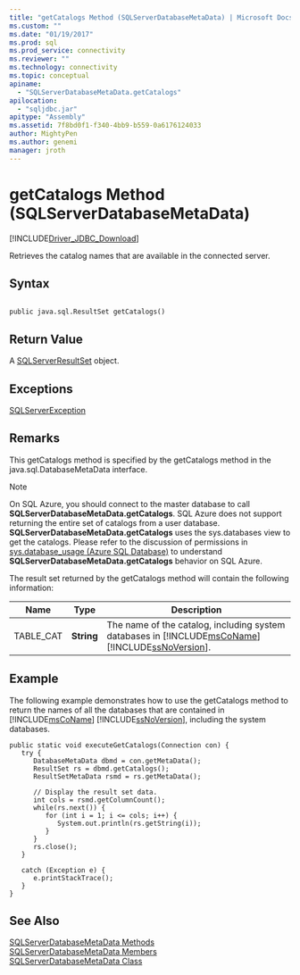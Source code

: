```yaml
---
title: "getCatalogs Method (SQLServerDatabaseMetaData) | Microsoft Docs"
ms.custom: ""
ms.date: "01/19/2017"
ms.prod: sql
ms.prod_service: connectivity
ms.reviewer: ""
ms.technology: connectivity
ms.topic: conceptual
apiname: 
  - "SQLServerDatabaseMetaData.getCatalogs"
apilocation: 
  - "sqljdbc.jar"
apitype: "Assembly"
ms.assetid: 7f8bd0f1-f340-4bb9-b559-0a6176124033
author: MightyPen
ms.author: genemi
manager: jroth
---
```

# getCatalogs Method (SQLServerDatabaseMetaData)
[!INCLUDE[Driver_JDBC_Download](../../../includes/driver_jdbc_download.md)]

  Retrieves the catalog names that are available in the connected server.  
  
## Syntax  
  
```  
  
public java.sql.ResultSet getCatalogs()  
```  
  
## Return Value  
 A [SQLServerResultSet](../../../connect/jdbc/reference/sqlserverresultset-class.md) object.  
  
## Exceptions  
 [SQLServerException](../../../connect/jdbc/reference/sqlserverexception-class.md)  
  
## Remarks  
 This getCatalogs method is specified by the getCatalogs method in the java.sql.DatabaseMetaData interface.  
  
> [!NOTE]  
>  On SQL Azure, you should connect to the master database to call **SQLServerDatabaseMetaData.getCatalogs**. SQL Azure does not support returning the entire set of catalogs from a user database. **SQLServerDatabaseMetaData.getCatalogs** uses the sys.databases view to get the catalogs. Please refer to the discussion of permissions in [sys.database_usage (Azure SQL Database)](../../../relational-databases/system-catalog-views/sys-database-usage-azure-sql-database.md) to understand **SQLServerDatabaseMetaData.getCatalogs** behavior on SQL Azure.  
  
 The result set returned by the getCatalogs method will contain the following information:  
  
|Name|Type|Description|  
|----------|----------|-----------------|  
|TABLE_CAT|**String**|The name of the catalog, including system databases in [!INCLUDE[msCoName](../../../includes/msconame_md.md)] [!INCLUDE[ssNoVersion](../../../includes/ssnoversion-md.md)].|  
  
## Example  
 The following example demonstrates how to use the getCatalogs method to return the names of all the databases that are contained in [!INCLUDE[msCoName](../../../includes/msconame_md.md)] [!INCLUDE[ssNoVersion](../../../includes/ssnoversion-md.md)], including the system databases.  
  
```  
public static void executeGetCatalogs(Connection con) {  
   try {  
      DatabaseMetaData dbmd = con.getMetaData();  
      ResultSet rs = dbmd.getCatalogs();  
      ResultSetMetaData rsmd = rs.getMetaData();  
  
      // Display the result set data.  
      int cols = rsmd.getColumnCount();  
      while(rs.next()) {  
         for (int i = 1; i <= cols; i++) {  
            System.out.println(rs.getString(i));  
         }  
      }  
      rs.close();  
   }   
  
   catch (Exception e) {  
      e.printStackTrace();  
   }  
}  
```  
  
## See Also  
 [SQLServerDatabaseMetaData Methods](../../../connect/jdbc/reference/sqlserverdatabasemetadata-methods.md)   
 [SQLServerDatabaseMetaData Members](../../../connect/jdbc/reference/sqlserverdatabasemetadata-members.md)   
 [SQLServerDatabaseMetaData Class](../../../connect/jdbc/reference/sqlserverdatabasemetadata-class.md)  
  
  
